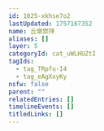```yaml
---
id: 1025-xkhse7o2
lastUpdated: 1757167352
name: 丘墩崇拜
aliases: []
layer: 5
categoryId: cat_uWLHUZtI
tagIds:
  - tag_TRpfu-I4
  - tag_eAgXxyKy
nsfw: false
parent: ""
relatedEntries: []
timelineEvents: []
titledLinks: []
---
```


